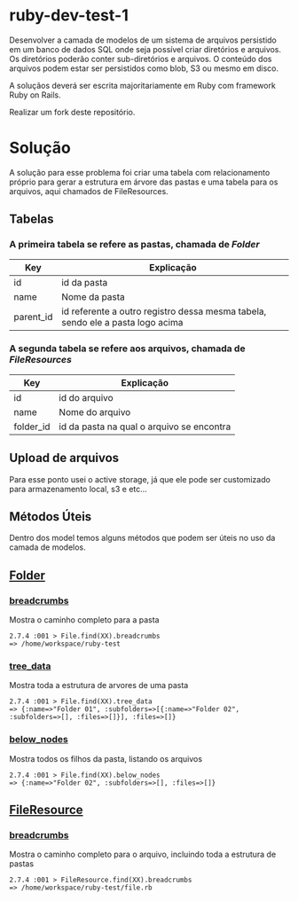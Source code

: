 # ruby-dev-test-1

Desenvolver a camada de modelos de um sistema de arquivos persistido em um banco de dados SQL onde seja possível criar diretórios e arquivos. Os diretórios poderão conter sub-diretórios e arquivos. O conteúdo dos arquivos podem estar ser persistidos como blob, S3 ou mesmo em disco.

A soluçãos deverá ser escrita majoritariamente em Ruby com framework Ruby on Rails.

Realizar um fork deste repositório.

# Solução

A solução para esse problema foi criar uma tabela com relacionamento próprio para gerar a estrutura
em árvore das pastas e uma tabela para os arquivos, aqui chamados de FileResources.

## Tabelas

### A primeira tabela se refere as pastas, chamada de *Folder*

| Key                 |  Explicação         |
| ------------------- | ------------------- |
|  id                 |  id da pasta        |
|  name               |  Nome da pasta      |
|  parent_id          |  id referente a outro registro dessa mesma tabela, sendo ele a pasta logo acima|

### A segunda tabela se refere aos arquivos, chamada de *FileResources* 

| Key                 |  Explicação         |
| ------------------- | ------------------- |
|  id                 |  id do arquivo      |
|  name               |  Nome do arquivo    |
|  folder_id          |  id da pasta na qual o arquivo se encontra |


## Upload de arquivos

Para esse ponto usei o active storage, já que ele pode ser customizado para armazenamento local,
s3 e etc...

## Métodos Úteis

Dentro dos model temos alguns métodos que podem ser úteis no uso da camada de modelos.

## [Folder](https://github.com/santigolucass/ruby-dev-test-1/blob/main/app/models/folder.rb)

### [breadcrumbs](https://github.com/santigolucass/ruby-dev-test-1/blob/main/app/models/folder.rb#L13)
Mostra o caminho completo para a pasta
```irb
2.7.4 :001 > File.find(XX).breadcrumbs
=> /home/workspace/ruby-test
```

### [tree_data](https://github.com/santigolucass/ruby-dev-test-1/blob/main/app/models/folder.rb#L23)
Mostra toda a estrutura de arvores de uma pasta

```irb
2.7.4 :001 > File.find(XX).tree_data
=> {:name=>"Folder 01", :subfolders=>[{:name=>"Folder 02", :subfolders=>[], :files=>[]}], :files=>[]}
```

### [below_nodes](https://github.com/santigolucass/ruby-dev-test-1/blob/main/app/models/folder.rb#L31)
Mostra todos os filhos da pasta, listando os arquivos

```irb
2.7.4 :001 > File.find(XX).below_nodes
=> {:name=>"Folder 02", :subfolders=>[], :files=>[]}
```

## [FileResource](https://github.com/santigolucass/ruby-dev-test-1/blob/main/app/models/file_resource.rb)

### [breadcrumbs](https://github.com/santigolucass/ruby-dev-test-1/blob/main/app/models/file_resource.rb#L11)
Mostra o caminho completo para o arquivo, incluindo toda a estrutura de pastas
```irb
2.7.4 :001 > FileResource.find(XX).breadcrumbs
=> /home/workspace/ruby-test/file.rb
```






     
